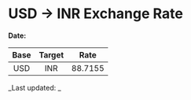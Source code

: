 # USD → INR Exchange Rate

**Date:** 

| Base | Target | Rate  |
|:----:|:------:|:-----:|
| USD  | INR    | 88.7155 |

_Last updated: _